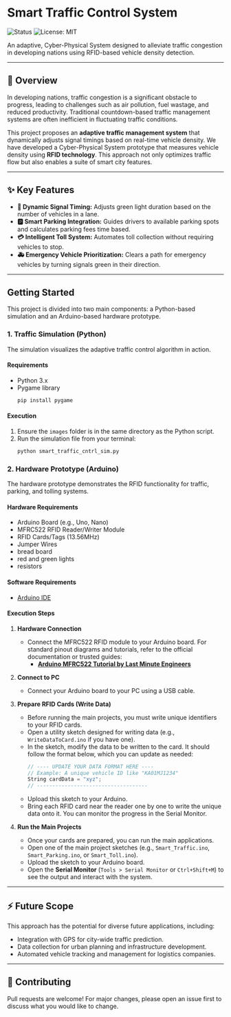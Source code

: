 # Smart Traffic Control System

![Status](https'://img.shields.io/badge/status-in--progress-yellow') ![License: MIT](https://img.shields.io/badge/License-MIT-blue.svg)

An adaptive, Cyber-Physical System designed to alleviate traffic congestion in developing nations using RFID-based vehicle density detection.

---
## 📜 Overview

In developing nations, traffic congestion is a significant obstacle to progress, leading to challenges such as air pollution, fuel wastage, and reduced productivity. Traditional countdown-based traffic management systems are often inefficient in fluctuating traffic conditions.

This project proposes an **adaptive traffic management system** that dynamically adjusts signal timings based on real-time vehicle density. We have developed a Cyber-Physical System prototype that measures vehicle density using **RFID technology**. This approach not only optimizes traffic flow but also enables a suite of smart city features.

---
## ✨ Key Features

* **🚗 Dynamic Signal Timing:** Adjusts green light duration based on the number of vehicles in a lane.
* **🅿️ Smart Parking Integration:** Guides drivers to available parking spots and calculates parking fees time based.
* **💳 Intelligent Toll System:** Automates toll collection without requiring vehicles to stop.
* **🚑 Emergency Vehicle Prioritization:** Clears a path for emergency vehicles by turning signals green in their direction.

---
## Getting Started

This project is divided into two main components: a Python-based simulation and an Arduino-based hardware prototype.

### 1. Traffic Simulation (Python)

The simulation visualizes the adaptive traffic control algorithm in action.

#### Requirements
* Python 3.x
* Pygame library
    ```bash
    pip install pygame
    ```

#### Execution
1.  Ensure the `images` folder is in the same directory as the Python script.
2.  Run the simulation file from your terminal:
    ```bash
    python smart_traffic_cntrl_sim.py
    ```

### 2. Hardware Prototype (Arduino)

The hardware prototype demonstrates the RFID functionality for traffic, parking, and tolling systems.

#### Hardware Requirements
* Arduino Board (e.g., Uno, Nano)
* MFRC522 RFID Reader/Writer Module
* RFID Cards/Tags (13.56MHz)
* Jumper Wires
* bread board
* red and green lights
* resistors

#### Software Requirements
* [Arduino IDE](https://www.arduino.cc/en/software)

#### Execution Steps

1.  **Hardware Connection**
    * Connect the MFRC522 RFID module to your Arduino board. For standard pinout diagrams and tutorials, refer to the official documentation or trusted guides:
        * **[Arduino MFRC522 Tutorial by Last Minute Engineers](https://lastminuteengineers.com/mfrc522-rfid-reader-with-arduino/)**

2.  **Connect to PC**
    * Connect your Arduino board to your PC using a USB cable.

3.  **Prepare RFID Cards (Write Data)**
    * Before running the main projects, you must write unique identifiers to your RFID cards.
    * Open a utility sketch designed for writing data (e.g., `WriteDataToCard.ino` if you have one).
    * In the sketch, modify the data to be written to the card. It should follow the format below, which you can update as needed:
        ```c++
        // ---- UPDATE YOUR DATA FORMAT HERE ----
        // Example: A unique vehicle ID like "KA01MJ1234"
        String cardData = "xyz"; 
        // ------------------------------------
        ```
    * Upload this sketch to your Arduino.
    * Bring each RFID card near the reader one by one to write the unique data onto it. You can monitor the progress in the Serial Monitor.

4.  **Run the Main Projects**
    * Once your cards are prepared, you can run the main applications.
    * Open one of the main project sketches (e.g., `Smart_Traffic.ino`, `Smart_Parking.ino`, or `Smart_Toll.ino`).
    * Upload the sketch to your Arduino board.
    * Open the **Serial Monitor** (`Tools > Serial Monitor` or `Ctrl+Shift+M`) to see the output and interact with the system.

---
## ⚡ Future Scope

This approach has the potential for diverse future applications, including:
* Integration with GPS for city-wide traffic prediction.
* Data collection for urban planning and infrastructure development.
* Automated vehicle tracking and management for logistics companies.

---
## 🤝 Contributing

Pull requests are welcome! For major changes, please open an issue first to discuss what you would like to change.
